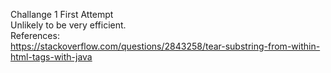 Challange 1 First Attempt <br>
Unlikely to be very efficient. <br>
References:<br>
https://stackoverflow.com/questions/2843258/tear-substring-from-within-html-tags-with-java
